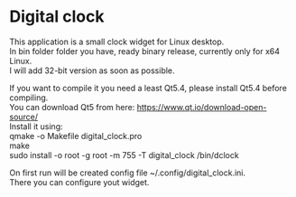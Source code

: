 # Digital clock

This application is a small clock widget for Linux desktop.  
In bin folder folder you have, ready binary release, currently only for x64 Linux.  
I will add 32-bit version as soon as possible.  
  
If you want to compile it you need a least Qt5.4, please install Qt5.4 before compiling.  
You can download Qt5 from here: https://www.qt.io/download-open-source/  
Install it using:  
qmake -o Makefile digital_clock.pro  
make  
sudo install -o root -g root -m 755 -T digital_clock /bin/dclock  
  
  
On first run will be created config file ~/.config/digital_clock.ini.  
There you can configure yout widget.  
